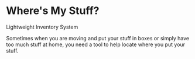# Where's My Stuff?
Lightweight Inventory System

Sometimes when you are moving and put your stuff in boxes or simply have too much stuff at home,
you need a tool to help locate where you put your stuff.
